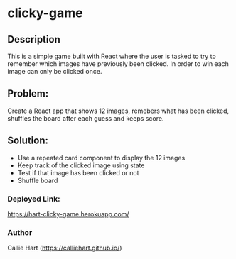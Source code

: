 # clicky-game

## Description

This is a simple game built with React where the user is tasked to try to remember which images have previously been clicked. In order to win each image can only be clicked once.

## Problem:   
Create a React app that shows 12 images, remebers what has been clicked, shuffles the board after each guess and keeps score.

## Solution: 
- Use a repeated card component to display the 12 images
- Keep track of the clicked image using state
- Test if that image has been clicked or not
- Shuffle board

### Deployed Link:
https://hart-clicky-game.herokuapp.com/

### Author

Callie Hart (https://calliehart.github.io/)

